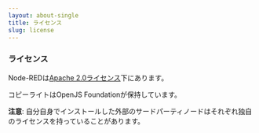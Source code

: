 ```yaml
---
layout: about-single
title: ライセンス
slug: license
---
```


### ライセンス

Node-REDは[Apache 2.0ライセンス](https://www.apache.org/licenses/LICENSE-2.0)下にあります。

コピーライトはOpenJS Foundationが保持しています。

**注意**: 自分自身でインストールした外部のサードパーティノードはそれぞれ独自のライセンスを持っていることがあります。
